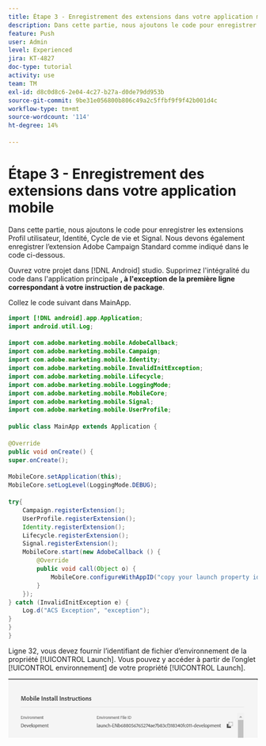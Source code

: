 ```yaml
---
title: Étape 3 - Enregistrement des extensions dans votre application mobile
description: Dans cette partie, nous ajoutons le code pour enregistrer les extensions UserProfile, Identity, Lifecycle et Signal.
feature: Push
user: Admin
level: Experienced
jira: KT-4827
doc-type: tutorial
activity: use
team: TM
exl-id: d8c0d8c6-2e04-4c27-b27a-d0de79dd953b
source-git-commit: 9be31e056800b806c49a2c5ffbf9f9f42b001d4c
workflow-type: tm+mt
source-wordcount: '114'
ht-degree: 14%

---
```


# Étape 3 - Enregistrement des extensions dans votre application mobile

Dans cette partie, nous ajoutons le code pour enregistrer les extensions Profil utilisateur, Identité, Cycle de vie et Signal. Nous devons également enregistrer l’extension Adobe Campaign Standard comme indiqué dans le code ci-dessous.

Ouvrez votre projet dans [!DNL Android] studio. Supprimez l&#39;intégralité du code dans l&#39;application principale **, à l&#39;exception de la première ligne correspondant à votre instruction de package**.

Collez le code suivant dans MainApp.

<!--
Removed `{.line-numbers}` below
-->

```java
import [!DNL android].app.Application;
import android.util.Log;

import com.adobe.marketing.mobile.AdobeCallback;
import com.adobe.marketing.mobile.Campaign;
import com.adobe.marketing.mobile.Identity;
import com.adobe.marketing.mobile.InvalidInitException;
import com.adobe.marketing.mobile.Lifecycle;
import com.adobe.marketing.mobile.LoggingMode;
import com.adobe.marketing.mobile.MobileCore;
import com.adobe.marketing.mobile.Signal;
import com.adobe.marketing.mobile.UserProfile;

public class MainApp extends Application {

@Override
public void onCreate() {
super.onCreate();

MobileCore.setApplication(this);
MobileCore.setLogLevel(LoggingMode.DEBUG);

try{
    Campaign.registerExtension();
    UserProfile.registerExtension();
    Identity.registerExtension();
    Lifecycle.registerExtension();
    Signal.registerExtension();
    MobileCore.start(new AdobeCallback () {
        @Override
        public void call(Object o) {
            MobileCore.configureWithAppID("copy your launch property id here");
        }
    });
} catch (InvalidInitException e) {
    Log.d("ACS Exception", "exception");
}
}
}
```

Ligne 32, vous devez fournir l’identifiant de fichier d’environnement de la propriété [!UICONTROL  Launch]. Vous pouvez y accéder à partir de l’onglet [!UICONTROL environnement] de votre propriété [!UICONTROL Launch].

![launch-id](assets/launch-id-property.PNG)
